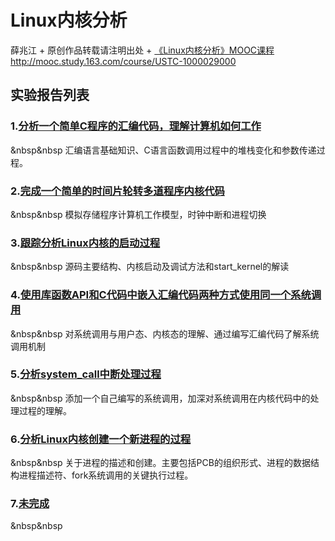 # Linux内核分析
薛兆江 + 原创作品转载请注明出处 + [《Linux内核分析》MOOC课程](http://mooc.study.163.com/course/USTC-1000029000)
http://mooc.study.163.com/course/USTC-1000029000     
## 实验报告列表
### 1.[分析一个简单C程序的汇编代码，理解计算机如何工作](https://xuezhaojiang.github.io/LinuxCore/lab1/lab1.html)     
&nbsp&nbsp 汇编语言基础知识、C语言函数调用过程中的堆栈变化和参数传递过程。     
### 2.[完成一个简单的时间片轮转多道程序内核代码](https://xuezhaojiang.github.io/LinuxCore/lab2/lab2.html)    
&nbsp&nbsp 模拟存储程序计算机工作模型，时钟中断和进程切换      
### 3.[跟踪分析Linux内核的启动过程](https://xuezhaojiang.github.io/LinuxCore/lab3/lab3.html)     
&nbsp&nbsp 源码主要结构、内核启动及调试方法和start_kernel的解读       
### 4.[使用库函数API和C代码中嵌入汇编代码两种方式使用同一个系统调用](https://xuezhaojiang.github.io/LinuxCore/lab4/lab4.html)     
&nbsp&nbsp 对系统调用与用户态、内核态的理解、通过编写汇编代码了解系统调用机制       
### 5.[分析system_call中断处理过程](https://xuezhaojiang.github.io/LinuxCore/lab5/lab5.html)     
&nbsp&nbsp 添加一个自己编写的系统调用，加深对系统调用在内核代码中的处理过程的理解。      
### 6.[分析Linux内核创建一个新进程的过程](https://xuezhaojiang.github.io/LinuxCore/lab6/lab6.html)     
&nbsp&nbsp 关于进程的描述和创建。主要包括PCB的组织形式、进程的数据结构进程描述符、fork系统调用的关键执行过程。      
### 7.[未完成](https://xuezhaojiang.github.io/LinuxCore/lab7/lab7.html)     
&nbsp&nbsp       

